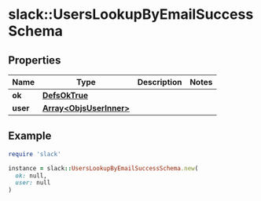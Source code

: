 # slack::UsersLookupByEmailSuccessSchema

## Properties

| Name | Type | Description | Notes |
| ---- | ---- | ----------- | ----- |
| **ok** | [**DefsOkTrue**](DefsOkTrue.md) |  |  |
| **user** | [**Array&lt;ObjsUserInner&gt;**](ObjsUserInner.md) |  |  |

## Example

```ruby
require 'slack'

instance = slack::UsersLookupByEmailSuccessSchema.new(
  ok: null,
  user: null
)
```

